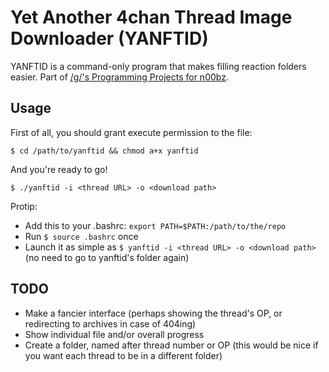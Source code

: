 Yet Another 4chan Thread Image Downloader (YANFTID)
=======

YANFTID is a command-only program that makes filling reaction folders easier. Part of [/g/'s Programming Projects for n00bz](https://github.com/keplr/programming-projects-for-n00bz).
 
Usage
------
First of all, you should grant execute permission to the file:

`$ cd /path/to/yanftid && chmod a+x yanftid`

And you're ready to go!

`$ ./yanftid -i <thread URL> -o <download path>`

Protip:

* Add this to your .bashrc: `export PATH=$PATH:/path/to/the/repo`
* Run `$ source .bashrc` once
* Launch it as simple as `$ yanftid -i <thread URL> -o <download path>` (no need to go to yanftid's folder again)


TODO
-----

* Make a fancier interface (perhaps showing the thread's OP, or redirecting to archives in case of 404ing)
* Show individual file and/or overall progress
* Create a folder, named after thread number or OP (this would be nice if you want each thread to be in a different folder)
